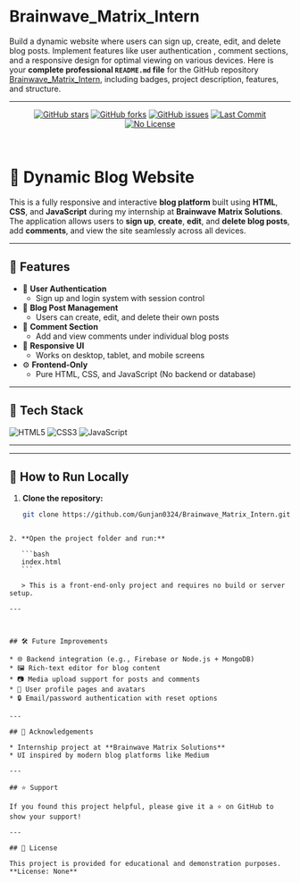 # Brainwave_Matrix_Intern
Build a dynamic website where users can sign up, create, edit, and delete blog posts.  Implement features like user authentication , comment sections, and a responsive  design for optimal viewing on various devices. 
Here is your **complete professional `README.md` file** for the GitHub repository [Brainwave\_Matrix\_Intern](https://github.com/Gunjan0324/Brainwave_Matrix_Intern), including badges, project description, features, and structure.

---


<p align="center">
  <a href="https://github.com/Gunjan0324/Brainwave_Matrix_Intern"><img src="https://img.shields.io/github/stars/Gunjan0324/Brainwave_Matrix_Intern?style=social" alt="GitHub stars"></a>
  <a href="https://github.com/Gunjan0324/Brainwave_Matrix_Intern"><img src="https://img.shields.io/github/forks/Gunjan0324/Brainwave_Matrix_Intern?style=social" alt="GitHub forks"></a>
  <a href="https://github.com/Gunjan0324/Brainwave_Matrix_Intern/issues"><img src="https://img.shields.io/github/issues/Gunjan0324/Brainwave_Matrix_Intern" alt="GitHub issues"></a>
  <a href="https://github.com/Gunjan0324/Brainwave_Matrix_Intern"><img src="https://img.shields.io/github/last-commit/Gunjan0324/Brainwave_Matrix_Intern" alt="Last Commit"></a>
  <a href="#"><img src="https://img.shields.io/badge/license-None-lightgrey" alt="No License"></a>
</p>

<br/>

# 📝 Dynamic Blog Website

This is a fully responsive and interactive **blog platform** built using **HTML**, **CSS**, and **JavaScript** during my internship at **Brainwave Matrix Solutions**. The application allows users to **sign up**, **create**, **edit**, and **delete blog posts**, add **comments**, and view the site seamlessly across all devices.

---

## 🚀 Features

- 🔐 **User Authentication**
  - Sign up and login system with session control
- 📝 **Blog Post Management**
  - Users can create, edit, and delete their own posts
- 💬 **Comment Section**
  - Add and view comments under individual blog posts
- 📱 **Responsive UI**
  - Works on desktop, tablet, and mobile screens
- ⚙️ **Frontend-Only**
  - Pure HTML, CSS, and JavaScript (No backend or database)

---

## 🧰 Tech Stack

![HTML5](https://img.shields.io/badge/HTML5-E34F26?logo=html5&logoColor=white)
![CSS3](https://img.shields.io/badge/CSS3-1572B6?logo=css3&logoColor=white)
![JavaScript](https://img.shields.io/badge/JavaScript-F7DF1E?logo=javascript&logoColor=black)

---


---

## 🧪 How to Run Locally

1. **Clone the repository:**

   ```bash
   git clone https://github.com/Gunjan0324/Brainwave_Matrix_Intern.git
````

2. **Open the project folder and run:**

   ```bash
   index.html
   ```

   > This is a front-end-only project and requires no build or server setup.

---



## 🛠️ Future Improvements

* 🌐 Backend integration (e.g., Firebase or Node.js + MongoDB)
* 🖼️ Rich-text editor for blog content
* 📷 Media upload support for posts and comments
* 🧑 User profile pages and avatars
* 🔒 Email/password authentication with reset options

---

## 🙌 Acknowledgements

* Internship project at **Brainwave Matrix Solutions**
* UI inspired by modern blog platforms like Medium

---

## ⭐ Support

If you found this project helpful, please give it a ⭐ on GitHub to show your support!

---

## 📄 License

This project is provided for educational and demonstration purposes.
**License: None**


